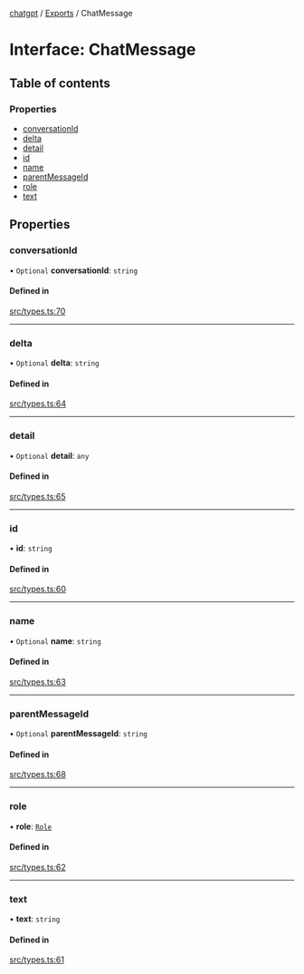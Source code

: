 [chatgpt](../readme.md) / [Exports](../modules.md) / ChatMessage

# Interface: ChatMessage

## Table of contents

### Properties

- [conversationId](ChatMessage.md#conversationid)
- [delta](ChatMessage.md#delta)
- [detail](ChatMessage.md#detail)
- [id](ChatMessage.md#id)
- [name](ChatMessage.md#name)
- [parentMessageId](ChatMessage.md#parentmessageid)
- [role](ChatMessage.md#role)
- [text](ChatMessage.md#text)

## Properties

### conversationId

• `Optional` **conversationId**: `string`

#### Defined in

[src/types.ts:70](https://github.com/transitive-bullshit/chatgpt-api/blob/c4ffe53/src/types.ts#L70)

___

### delta

• `Optional` **delta**: `string`

#### Defined in

[src/types.ts:64](https://github.com/transitive-bullshit/chatgpt-api/blob/c4ffe53/src/types.ts#L64)

___

### detail

• `Optional` **detail**: `any`

#### Defined in

[src/types.ts:65](https://github.com/transitive-bullshit/chatgpt-api/blob/c4ffe53/src/types.ts#L65)

___

### id

• **id**: `string`

#### Defined in

[src/types.ts:60](https://github.com/transitive-bullshit/chatgpt-api/blob/c4ffe53/src/types.ts#L60)

___

### name

• `Optional` **name**: `string`

#### Defined in

[src/types.ts:63](https://github.com/transitive-bullshit/chatgpt-api/blob/c4ffe53/src/types.ts#L63)

___

### parentMessageId

• `Optional` **parentMessageId**: `string`

#### Defined in

[src/types.ts:68](https://github.com/transitive-bullshit/chatgpt-api/blob/c4ffe53/src/types.ts#L68)

___

### role

• **role**: [`Role`](../modules.md#role)

#### Defined in

[src/types.ts:62](https://github.com/transitive-bullshit/chatgpt-api/blob/c4ffe53/src/types.ts#L62)

___

### text

• **text**: `string`

#### Defined in

[src/types.ts:61](https://github.com/transitive-bullshit/chatgpt-api/blob/c4ffe53/src/types.ts#L61)
